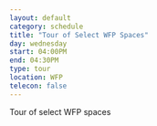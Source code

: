 ```yaml
---
layout: default
category: schedule
title: "Tour of Select WFP Spaces"
day: wednesday
start: 04:00PM
end: 04:30PM
type: tour
location: WFP
telecon: false
---
```


Tour of select WFP spaces
